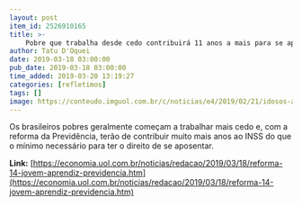 ```yaml
---
layout: post
item_id: 2526910165
title: >-
    Pobre que trabalha desde cedo contribuirá 11 anos a mais para se aposentar
author: Tatu D'Oquei
date: 2019-03-18 03:00:00
pub_date: 2019-03-18 03:00:00
time_added: 2019-03-20 13:19:27
categories: [refletimos]
tags: []
image: https://conteudo.imguol.com.br/c/noticias/e4/2019/02/21/idosos-aposentadoria-previdencia-pobreza-1550768324070_v2_615x300.jpg
---
```


Os brasileiros pobres geralmente começam a trabalhar mais cedo e, com a reforma da Previdência, terão de contribuir muito mais anos ao INSS do que o mínimo necessário para ter o direito de se aposentar.

**Link:** [https://economia.uol.com.br/noticias/redacao/2019/03/18/reforma-14-jovem-aprendiz-previdencia.htm](https://economia.uol.com.br/noticias/redacao/2019/03/18/reforma-14-jovem-aprendiz-previdencia.htm)

